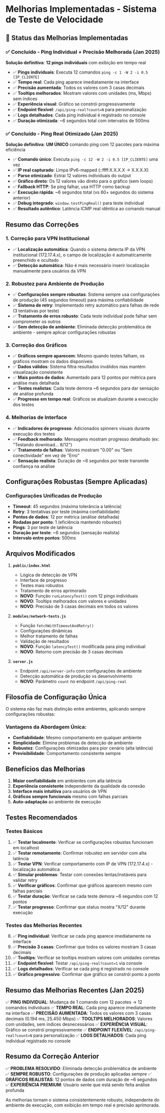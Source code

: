 # Melhorias Implementadas - Sistema de Teste de Velocidade

## 🔧 **Status das Melhorias Implementadas**

### ✅ **Concluído - Ping Individual + Precisão Melhorada (Jan 2025)**
**Solução definitiva**: **12 pings individuais** com exibição em tempo real
- ✅ **Pings individuais**: Executa 12 comandos `ping -c 1 -W 2 -i 0.5 [IP_CLIENTE]`
- ✅ **Tempo real**: Cada ping aparece imediatamente na interface
- ✅ **Precisão aumentada**: Todos os valores com 3 casas decimais
- ✅ **Tooltips melhorados**: Mostram valores com unidades (ms, Mbps) sem índices
- ✅ **Experiência visual**: Gráfico se constrói progressivamente
- ✅ **Endpoint flexível**: `/api/ping-real?count=N` para personalização
- ✅ **Logs detalhados**: Cada ping individual é registrado no console
- ✅ **Duração otimizada**: ~6 segundos total com intervalos de 500ms

### ✅ **Concluído - Ping Real Otimizado (Jan 2025)**
**Solução definitiva**: **UM ÚNICO** comando ping com 12 pacotes para máxima eficiência
- ✅ **Comando único**: Executa `ping -c 12 -W 2 -i 0.5 [IP_CLIENTE]` uma vez
- ✅ **IP real capturado**: Limpa IPv6-mapped (::ffff:X.X.X.X → X.X.X.X)
- ✅ **Parse otimizado**: Extrai 12 valores individuais do output
- ✅ **Gráfico direto**: Os 12 valores vão direto para o gráfico (sem loops)
- ✅ **Fallback HTTP**: Se ping falhar, usa HTTP como backup
- ✅ **Execução rápida**: ~6 segundos total (vs 60+ segundos do sistema anterior)
- ✅ **Debug integrado**: `window.testPingReal()` para teste individual
- ✅ **Resultado autêntico**: Latência ICMP real idêntica ao comando manual

## Resumo das Correções

### 1. **Correção para VPN Institucional**
- ✅ **Localização automática**: Quando o sistema detecta IP da VPN institucional (172.17.4.x), o campo de localização é automaticamente preenchido e ocultado
- ✅ **Detecção automática**: Não é mais necessário inserir localização manualmente para usuários da VPN

### 2. **Robustez para Ambiente de Produção**
- ✅ **Configurações sempre robustas**: Sistema sempre usa configurações de produção (45 segundos timeout) para máxima confiabilidade
- ✅ **Sistema de retry**: Implementado retry automático para falhas de rede (3 tentativas por teste)
- ✅ **Tratamento de erros robusto**: Cada teste individual pode falhar sem comprometer os outros
- ✅ **Sem detecção de ambiente**: Eliminada detecção problemática de ambiente - sempre aplicar configurações robustas

### 3. **Correção dos Gráficos**
- ✅ **Gráficos sempre aparecem**: Mesmo quando testes falham, os gráficos mostram os dados disponíveis
- ✅ **Dados válidos**: Sistema filtra resultados inválidos mas mantém visualização consistente
- ✅ **Mais pontos de dados**: Aumentado para 12 pontos por métrica para análise mais detalhada
- ✅ **Testes realistas**: Cada teste demora ~6 segundos para dar sensação de análise profunda
- ✅ **Progresso em tempo real**: Gráficos se atualizam durante a execução dos testes

### 4. **Melhorias de Interface**
- ✅ **Indicadores de progresso**: Adicionados spinners visuais durante execução dos testes
- ✅ **Feedback melhorado**: Mensagens mostram progresso detalhado (ex: "Testando download... 8/12")
- ✅ **Tratamento de falhas**: Valores mostram "0.00" ou "Sem conectividade" em vez de "Erro"
- ✅ **Sensação realista**: Duração de ~6 segundos por teste transmite confiança na análise

## Configurações Robustas (Sempre Aplicadas)

### Configurações Unificadas de Produção
- **Timeout**: 45 segundos (máxima tolerância a latência)
- **Retry**: 3 tentativas por teste (máxima confiabilidade)
- **Pontos de dados**: 12 por métrica (análise detalhada)
- **Rodadas por ponto**: 1 (eficiência mantendo robustez)
- **Pings**: 3 por teste de latência
- **Duração por teste**: ~6 segundos (sensação realista)
- **Intervalo entre pontos**: 500ms

## Arquivos Modificados

1. **`public/index.html`**
   - Lógica de detecção de VPN
   - Interface de progresso
   - Testes mais robustos
   - Tratamento de erros aprimorado
   - **NOVO**: Função `runLatencyTest()` com 12 pings individuais
   - **NOVO**: Tooltips melhorados com valores e unidades
   - **NOVO**: Precisão de 3 casas decimais em todos os valores

2. **`modules/network-tests.js`**
   - Função `fetchWithTimeoutAndRetry()`
   - Configurações dinâmicas
   - Melhor tratamento de falhas
   - Validação de resultados
   - **NOVO**: Função `latencyTest()` modificada para ping individual
   - **NOVO**: Retorno com precisão de 3 casas decimais

3. **`server.js`**
   - Endpoint `/api/server-info` com configurações de ambiente
   - Detecção automática de produção vs desenvolvimento
   - **NOVO**: Parâmetro `count` no endpoint `/api/ping-real`

## Filosofia de Configuração Única

O sistema não faz mais distinção entre ambientes, aplicando sempre configurações robustas:

### Vantagens da Abordagem Única:
- **Confiabilidade**: Mesmo comportamento em qualquer ambiente
- **Simplicidade**: Elimina problemas de detecção de ambiente
- **Robustez**: Configurações otimizadas para pior cenário (alta latência)
- **Previsibilidade**: Comportamento consistente sempre

## Benefícios das Melhorias

1. **Maior confiabilidade** em ambientes com alta latência
2. **Experiência consistente** independente da qualidade da conexão
3. **Interface mais intuitiva** para usuários de VPN
4. **Gráficos sempre funcionais** mesmo com falhas parciais
5. **Auto-adaptação** ao ambiente de execução

## Testes Recomendados

### Testes Básicos
1. ✅ **Testar localmente**: Verificar se configurações robustas funcionam em localhost
2. ✅ **Testar remotamente**: Confirmar robustez em servidor com alta latência
3. ✅ **Testar VPN**: Verificar comportamento com IP de VPN (172.17.4.x) - localização automática
4. ✅ **Simular problemas**: Testar com conexões lentas/instáveis para validar retry
5. ✅ **Verificar gráficos**: Confirmar que gráficos aparecem mesmo com falhas parciais
6. ✅ **Testar duração**: Verificar se cada teste demora ~6 segundos com 12 pontos
7. ✅ **Testar progresso**: Confirmar que status mostra "X/12" durante execução

### Testes das Melhorias Recentes
8. ✅ **Ping individual**: Verificar se cada ping aparece imediatamente na interface
9. ✅ **Precisão 3 casas**: Confirmar que todos os valores mostram 3 casas decimais
10. ✅ **Tooltips**: Verificar se tooltips mostram valores com unidades corretas
11. ✅ **Endpoint flexível**: Testar `/api/ping-real?count=1` via console
12. ✅ **Logs detalhados**: Verificar se cada ping é registrado no console
13. ✅ **Gráfico progressivo**: Confirmar que gráfico se constrói ponto a ponto

## Resumo das Melhorias Recentes (Jan 2025)

✅ **PING INDIVIDUAL**: Mudança de 1 comando com 12 pacotes → 12 comandos individuais
✅ **TEMPO REAL**: Cada ping aparece imediatamente na interface
✅ **PRECISÃO AUMENTADA**: Todos os valores com 3 casas decimais (0.194 ms, 25.450 Mbps)
✅ **TOOLTIPS MELHORADOS**: Valores com unidades, sem índices desnecessários
✅ **EXPERIÊNCIA VISUAL**: Gráfico se constrói progressivamente
✅ **ENDPOINT FLEXÍVEL**: `/api/ping-real?count=N` para personalização
✅ **LOGS DETALHADOS**: Cada ping individual registrado no console

## Resumo da Correção Anterior

✅ **PROBLEMA RESOLVIDO**: Eliminada detecção problemática de ambiente
✅ **SEMPRE ROBUSTO**: Configurações de produção aplicadas sempre
✅ **GRÁFICOS REALISTAS**: 12 pontos de dados com duração de ~6 segundos
✅ **EXPERIÊNCIA PREMIUM**: Usuário sente que está sendo feita análise profunda

As melhorias tornam o sistema consistentemente robusto, independente do ambiente de execução, com exibição em tempo real e precisão aprimorada. 